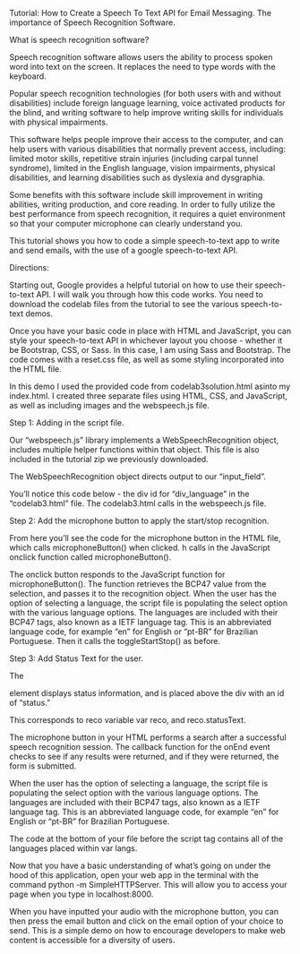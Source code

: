 Tutorial: 
How to Create a Speech To Text API for Email Messaging. 
The importance of Speech Recognition Software.

What is speech recognition software?

Speech recognition software allows users the ability to process spoken word into text on the screen. It replaces the need to type words with the keyboard.

Popular speech recognition technologies (for both users with and without disabilities) include foreign language learning, voice activated products for the blind, and writing software to help improve writing skills for individuals with physical impairments. 

This software helps people improve their access to the computer, and can help users with various disabilities that normally prevent access, including: limited motor skills, repetitive strain injuries (including carpal tunnel syndrome), limited in the English language, vision impairments, physical disabilities, and learning disabilities such as dyslexia and dysgraphia.

Some benefits with this software include skill improvement in writing abilities, writing production, and core reading. In order to fully utilize the best performance from speech recognition, it requires a quiet environment so that your computer microphone can clearly understand you.

This tutorial shows you how to code a simple speech-to-text app to write and send emails, with the use of a google speech-to-text API. 

Directions:

Starting out, Google provides a helpful tutorial on how to use their speech-to-text API. I will walk you through how this code works. You need to download the codelab files from the tutorial to see the various speech-to-text demos.

Once you have your basic code in place with HTML and JavaScript, you can style your speech-to-text API in whichever layout you choose - whether it be Bootstrap, CSS, or Sass. In this case, I am using Sass and Bootstrap. The code comes with a reset.css file, as well as some styling incorporated into the HTML file. 

In this demo I used the provided code from codelab3solution.html asinto my index.html. I created three separate files using HTML, CSS, and JavaScript, as well as including images and the webspeech.js file.  



Step 1: Adding in the script file. 

Our “webspeech.js” library implements a WebSpeechRecognition object, includes multiple helper functions within that object. This file is also included in the tutorial zip we previously downloaded.

The WebSpeechRecognition object directs output to our “input_field”.

You’ll notice this code below - the div id for “div_language” in the “codelab3.html” file. The codelab3.html calls in the webspeech.js file.



Step 2: Add the microphone button to apply the start/stop recognition.

From here you’ll see the code for the microphone button in the HTML file, which calls microphoneButton() when clicked. h calls in the JavaScript onclick function called microphoneButton().


The onclick button responds to the JavaScript function for microphoneButton(). The function retrieves the BCP47 value from the selection, and passes it to the recognition object. When the user has the option of selecting a language, the script file is populating the select option with the various language options. The languages are included with their BCP47 tags, also known as a IETF language tag. This is an abbreviated language code, for example “en” for English or “pt-BR” for Brazilian Portuguese. Then it calls the toggleStartStop() as before. 


Step 3: Add Status Text for the user.

The <div> element displays status information, and is placed above the div with an id of “status.” 

This corresponds to reco variable var reco, and reco.statusText.

  
The microphone button in your HTML performs a search after a successful speech recognition session. The callback function for the onEnd event checks to see if any results were returned, and if they were returned, the form is submitted.


When the user has the option of selecting a language, the script file is populating the select option with the various language options. The languages are included with their BCP47 tags, also known as a IETF language tag. This is an abbreviated language code, for example “en” for English or “pt-BR” for Brazilian Portuguese. 

The code at the bottom of your file before the script tag contains all of the languages placed within var langs.


Now that you have a basic understanding of what’s going on under the hood of this application, open your web app in the terminal with the command python -m SimpleHTTPServer. This will allow you to access your page when you type in localhost:8000. 

When you have inputted your audio with the microphone button, you can then press the email button and click on the email option of your choice to send. This is a simple demo on how to encourage developers to make web content is accessible for a diversity of users. 

















